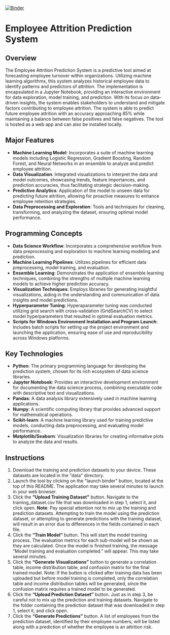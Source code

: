 [![Binder](https://mybinder.org/badge_logo.svg)](https://mybinder.org/v2/gh/pknoche/Employee_Attrition_Predictor/HEAD?urlpath=voila%2Frender%2FEmployee_Attrition_Predictor.ipynb)

<!-- # Employee Attrition Predictor

## Overview
The Employee Attrition Prediction System is designed to harness the power of machine learning to predict potential employee turnover within organizations. By analyzing historical data, this system identifies patterns and predictors of attrition, enabling HR departments to implement proactive measures to increase retention. The system is built in Python, utilizing a Jupyter Notebook for an interactive analysis and modeling experience.

## Major Features

### Machine Learning Model
- Incorporates a suite of machine learning models including Logistic Regression, Gradient Boosting, Random Forest, and Neural Networks to analyze and predict employee attrition.
- Utilizes a VotingClassifier for ensemble learning, combining predictions from individual models to improve accuracy.
- Employs a dynamic threshold for classification to balance precision and recall, optimizing the F1 score.

### Data Preprocessing
- Features comprehensive data preprocessing steps including feature scaling, one-hot encoding for categorical variables, and dropping irrelevant features to enhance model performance.
- Implements a custom preprocessing pipeline to automate the transformation of training and prediction datasets.

### Model Evaluation
- Detailed evaluation of model performance using metrics such as accuracy, precision, recall, F1 score, and ROC AUC.
- Visualizes confusion matrices for a clear understanding of model prediction capabilities.

### Visualizations
- Generates insightful visualizations to explore the correlation between various features and attrition, including correlation coefficients and income distribution by job role and attrition status.

### Predictions
- Offers functionality to upload new datasets for prediction, applying the trained ensemble model to estimate attrition risks for current employees.

## Programming Concepts

### Interactive Widgets
- Integrates ipywidgets to create interactive elements within the Jupyter Notebook, such as file upload buttons for training and prediction datasets, enhancing user engagement.

### Preprocessing and Modeling Pipelines
- Leverages Scikit-learn pipelines for efficient data preprocessing and model fitting, ensuring a streamlined workflow from raw data to predictions.

### Ensemble Learning
- Demonstrates the application of ensemble learning techniques, combining the strengths of multiple models to achieve higher prediction accuracy.

## Data Structures Used

### Pandas DataFrames
- Utilizes Pandas for data manipulation and analysis, enabling efficient handling of datasets throughout the preprocessing and modeling stages.

### NumPy Arrays
- Employs NumPy for numerical operations, particularly in the preprocessing steps to apply transformations to the data.

### Scikit-learn Objects
- Uses various Scikit-learn objects for machine learning tasks, including models, transformers, and pipelines, facilitating a structured approach to model development and evaluation.
-->

# Employee Attrition Prediction System

## Overview

The Employee Attrition Prediction System is a predictive tool aimed at forecasting employee turnover within organizations. Utilizing machine learning algorithms, this system analyzes historical employee data to identify patterns and predictors of attrition. The implementation is encapsulated in a Jupyter Notebook, providing an interactive environment for data exploration, model training, and prediction. With its focus on data-driven insights, the system enables stakeholders to understand and mitigate factors contributing to employee attrition. The system is able to predict future employee attrition with an accuracy approaching 85% while maintaining a balance between false positives and false negatives. The tool is hosted as a web app and can also be installed locally.

## Major Features

- **Machine Learning Model**: Incorporates a suite of machine learning models including Logistic Regression, Gradient Boosting, Random Forest, and Neural Networks in an ensemble to analyze and predict employee attrition.
- **Data Visualization**: Integrated visualizations to interpret the data and model outcomes, showcasing trends, feature importances, and prediction accuracies, thus facilitating strategic decision-making.
- **Predictive Analytics**: Application of the model to unseen data for predicting future attrition, allowing for proactive measures to enhance employee retention strategies.
- **Data Preprocessing and Exploration**: Tools and techniques for cleaning, transforming, and analyzing the dataset, ensuring optimal model performance.

## Programming Concepts

- **Data Science Workflow**: Incorporates a comprehensive workflow from data preprocessing and exploration to machine learning modeling and prediction.
- **Machine Learning Pipelines**: Utilizes pipelines for efficient data preprocessing, model training, and evaluation.
- **Ensemble Learning**: Demonstrates the application of ensemble learning techniques, combining the strengths of multiple machine learning models to achieve higher prediction accuracy.
- **Visualization Techniques**: Employs libraries for generating insightful visualizations, aiding in the understanding and communication of data insights and model predictions.
- **Hyperparameter Tuning**: Hyperaparameter tuning was conducted utilizing grid search with cross-validation (GridSearchCV) to select model hyperparameters that resulted in optimal evaluation metrics.
- **Scripts for Windows Environment Installation and Program Launch**: Includes batch scripts for setting up the project environment and launching the application, ensuring ease of use and reproducibility across Windows platforms.

## Key Technologies

- **Python**: The primary programming language for developing the prediction system, chosen for its rich ecosystem of data science libraries.
- **Jupyter Notebook**: Provides an interactive development environment for documenting the data science process, combining executable code with descriptive text and visualizations.
- **Pandas**: A data analysis library extensively used in machine learning applications.
- **Numpy**: A scientific computing library that provides advanced support for mathematical operations.
- **Scikit-learn**: A machine learning library used for training predictive models, conducting data preprocessing, and evaluating model performance.
- **Matplotlib/Seaborn**: Visualization libraries for creating informative plots to analyze the data and results.

## Instructions

1. Download the training and prediction datasets to your device. These datasets are located in the "data" directory.
2. Launch the tool by clicking on the "launch binder" button, located at the top of this README. The application may take several minutes to launch in your web browser.
3. Click the **"Upload Training Dataset"** button. Navigate to the training_dataset.csv file that was downloaded in step 1, select it, and click open. **Note**: Pay special attention not to mix up the training and prediction datasets. Attempting to train the model using the prediction dataset, or attempting to generate predictions with the training dataset, will result in an error due to differences in the fields contained in each file.
4. Click the **“Train Model”** button. This will start the model training process. The evaluation metrics for each sub-model will be shown as they are calculated. Once the model is finished training, the message “Model training and evaluation completed.” will appear. This may take several minutes.
5. Click the **“Generate Visualizations”** button to generate a correlation table, income distribution table, and confusion matrix for the final trained model. Note: If the button is clicked after training data has been uploaded but before model training is completed, only the correlation table and income distribution tables will be generated, since the confusion matrix requires a trained model to be generated.
6. Click the **“Upload Prediction Dataset”** button. Just as in step 3, be careful not to mix up the prediction and training datasets. Navigate to the folder containing the prediction dataset that was downloaded in step 1, select it, and click open.
7. Click the **“Generate Predictions”** button. A list of employees from the prediction dataset, identified by their employee numbers, will be listed along with a prediction of whether the employee is an attrition risk.
